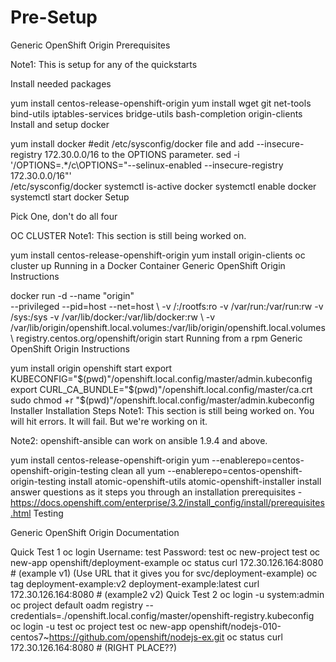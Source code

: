 # Pre-Setup

Generic OpenShift Origin Prerequisites

Note1: This is setup for any of the quickstarts

Install needed packages

yum install centos-release-openshift-origin
yum install wget git net-tools bind-utils iptables-services bridge-utils bash-completion origin-clients
Install and setup docker

yum install docker
#edit /etc/sysconfig/docker file and add --insecure-registry 172.30.0.0/16 to the OPTIONS parameter.
sed -i '/OPTIONS=.*/c\OPTIONS="--selinux-enabled --insecure-registry 172.30.0.0/16"' \
/etc/sysconfig/docker
systemctl is-active docker
systemctl enable docker
systemctl start docker
Setup

Pick One, don't do all four

OC CLUSTER
Note1: This section is still being worked on.

yum install centos-release-openshift-origin
yum install origin-clients
oc cluster up
Running in a Docker Container
Generic OpenShift Origin Instructions

docker run -d --name "origin" \
--privileged --pid=host --net=host \ -v /:/rootfs:ro -v /var/run:/var/run:rw -v /sys:/sys -v /var/lib/docker:/var/lib/docker:rw \ -v /var/lib/origin/openshift.local.volumes:/var/lib/origin/openshift.local.volumes \ registry.centos.org/openshift/origin start
Running from a rpm
Generic OpenShift Origin Instructions

yum install origin
openshift start
export KUBECONFIG="$(pwd)"/openshift.local.config/master/admin.kubeconfig
export CURL_CA_BUNDLE="$(pwd)"/openshift.local.config/master/ca.crt
sudo chmod +r "$(pwd)"/openshift.local.config/master/admin.kubeconfig
Installer Installation Steps
Note1: This section is still being worked on. You will hit errors. It will fail. But we're working on it.

Note2: openshift-ansible can work on ansible 1.9.4 and above.

yum install centos-release-openshift-origin
yum --enablerepo=centos-openshift-origin-testing clean all
yum --enablerepo=centos-openshift-origin-testing install atomic-openshift-utils
atomic-openshift-installer install
answer questions as it steps you through an installation
prerequisites - https://docs.openshift.com/enterprise/3.2/install_config/install/prerequisites.html
Testing

Generic OpenShift Origin Documentation

Quick Test 1
oc login
Username: test
Password: test
oc new-project test
oc new-app openshift/deployment-example
oc status
curl 172.30.126.164:8080 # (example v1) (Use URL that it gives you for svc/deployment-example)
oc tag deployment-example:v2 deployment-example:latest
curl 172.30.126.164:8080 # (example2 v2)
Quick Test 2
oc login -u system:admin
oc project default
oadm registry --credentials=./openshift.local.config/master/openshift-registry.kubeconfig
oc login -u test
oc project test
oc new-app openshift/nodejs-010-centos7~https://github.com/openshift/nodejs-ex.git
oc status
curl 172.30.126.164:8080 # (RIGHT PLACE??)
